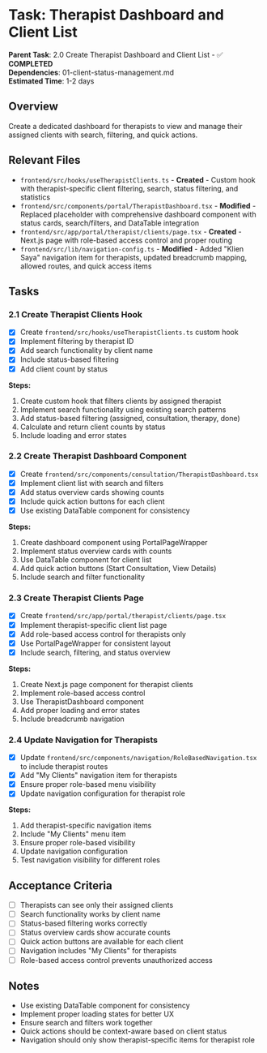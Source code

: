 # Task: Therapist Dashboard and Client List

**Parent Task**: 2.0 Create Therapist Dashboard and Client List - ✅ **COMPLETED**  
**Dependencies**: 01-client-status-management.md  
**Estimated Time**: 1-2 days

## Overview
Create a dedicated dashboard for therapists to view and manage their assigned clients with search, filtering, and quick actions.

## Relevant Files
- `frontend/src/hooks/useTherapistClients.ts` - **Created** - Custom hook with therapist-specific client filtering, search, status filtering, and statistics
- `frontend/src/components/portal/TherapistDashboard.tsx` - **Modified** - Replaced placeholder with comprehensive dashboard component with status cards, search/filters, and DataTable integration
- `frontend/src/app/portal/therapist/clients/page.tsx` - **Created** - Next.js page with role-based access control and proper routing
- `frontend/src/lib/navigation-config.ts` - **Modified** - Added "Klien Saya" navigation item for therapists, updated breadcrumb mapping, allowed routes, and quick access items

## Tasks

### 2.1 Create Therapist Clients Hook
- [x] Create `frontend/src/hooks/useTherapistClients.ts` custom hook
- [x] Implement filtering by therapist ID
- [x] Add search functionality by client name
- [x] Include status-based filtering
- [x] Add client count by status

**Steps:**
1. Create custom hook that filters clients by assigned therapist
2. Implement search functionality using existing search patterns
3. Add status-based filtering (assigned, consultation, therapy, done)
4. Calculate and return client counts by status
5. Include loading and error states

### 2.2 Create Therapist Dashboard Component
- [x] Create `frontend/src/components/consultation/TherapistDashboard.tsx`
- [x] Implement client list with search and filters
- [x] Add status overview cards showing counts
- [x] Include quick action buttons for each client
- [x] Use existing DataTable component for consistency

**Steps:**
1. Create dashboard component using PortalPageWrapper
2. Implement status overview cards with counts
3. Use DataTable component for client list
4. Add quick action buttons (Start Consultation, View Details)
5. Include search and filter functionality

### 2.3 Create Therapist Clients Page
- [x] Create `frontend/src/app/portal/therapist/clients/page.tsx`
- [x] Implement therapist-specific client list page
- [x] Add role-based access control for therapists only
- [x] Use PortalPageWrapper for consistent layout
- [x] Include search, filtering, and status overview

**Steps:**
1. Create Next.js page component for therapist clients
2. Implement role-based access control
3. Use TherapistDashboard component
4. Add proper loading and error states
5. Include breadcrumb navigation

### 2.4 Update Navigation for Therapists
- [x] Update `frontend/src/components/navigation/RoleBasedNavigation.tsx` to include therapist routes
- [x] Add "My Clients" navigation item for therapists
- [x] Ensure proper role-based menu visibility
- [x] Update navigation configuration for therapist role

**Steps:**
1. Add therapist-specific navigation items
2. Include "My Clients" menu item
3. Ensure proper role-based visibility
4. Update navigation configuration
5. Test navigation visibility for different roles

## Acceptance Criteria
- [ ] Therapists can see only their assigned clients
- [ ] Search functionality works by client name
- [ ] Status-based filtering works correctly
- [ ] Status overview cards show accurate counts
- [ ] Quick action buttons are available for each client
- [ ] Navigation includes "My Clients" for therapists
- [ ] Role-based access control prevents unauthorized access

## Notes
- Use existing DataTable component for consistency
- Implement proper loading states for better UX
- Ensure search and filters work together
- Quick actions should be context-aware based on client status
- Navigation should only show therapist-specific items for therapist role
